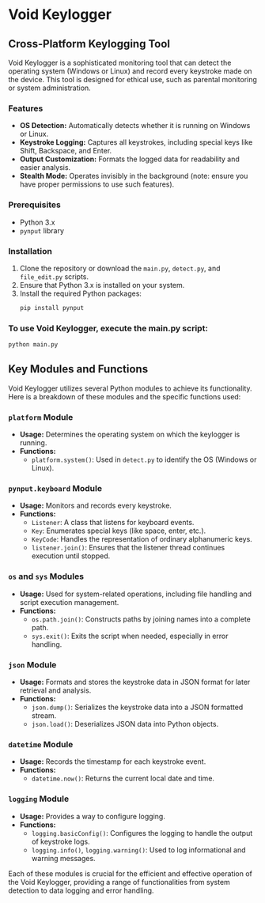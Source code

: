 # Void Keylogger

## Cross-Platform Keylogging Tool

Void Keylogger is a sophisticated monitoring tool that can detect the operating system (Windows or Linux) and record every keystroke made on the device. This tool is designed for ethical use, such as parental monitoring or system administration.

### Features

- **OS Detection:** Automatically detects whether it is running on Windows or Linux.
- **Keystroke Logging:** Captures all keystrokes, including special keys like Shift, Backspace, and Enter.
- **Output Customization:** Formats the logged data for readability and easier analysis.
- **Stealth Mode:** Operates invisibly in the background (note: ensure you have proper permissions to use such features).

### Prerequisites

- Python 3.x
- `pynput` library

### Installation

1. Clone the repository or download the `main.py`, `detect.py`, and `file_edit.py` scripts.
2. Ensure that Python 3.x is installed on your system.
3. Install the required Python packages:
   ```bash
   pip install pynput

### To use Void Keylogger, execute the main.py script:
```bash
python main.py
```
## Key Modules and Functions

Void Keylogger utilizes several Python modules to achieve its functionality. Here is a breakdown of these modules and the specific functions used:

### `platform` Module
- **Usage:** Determines the operating system on which the keylogger is running.
- **Functions:**
  - `platform.system()`: Used in `detect.py` to identify the OS (Windows or Linux).

### `pynput.keyboard` Module
- **Usage:** Monitors and records every keystroke.
- **Functions:**
  - `Listener`: A class that listens for keyboard events.
  - `Key`: Enumerates special keys (like space, enter, etc.).
  - `KeyCode`: Handles the representation of ordinary alphanumeric keys.
  - `listener.join()`: Ensures that the listener thread continues execution until stopped.
  
### `os` and `sys` Modules
- **Usage:** Used for system-related operations, including file handling and script execution management.
- **Functions:**
  - `os.path.join()`: Constructs paths by joining names into a complete path.
  - `sys.exit()`: Exits the script when needed, especially in error handling.

### `json` Module
- **Usage:** Formats and stores the keystroke data in JSON format for later retrieval and analysis.
- **Functions:**
  - `json.dump()`: Serializes the keystroke data into a JSON formatted stream.
  - `json.load()`: Deserializes JSON data into Python objects.

### `datetime` Module
- **Usage:** Records the timestamp for each keystroke event.
- **Functions:**
  - `datetime.now()`: Returns the current local date and time.

### `logging` Module
- **Usage:** Provides a way to configure logging.
- **Functions:**
  - `logging.basicConfig()`: Configures the logging to handle the output of keystroke logs.
  - `logging.info()`, `logging.warning()`: Used to log informational and warning messages.

Each of these modules is crucial for the efficient and effective operation of the Void Keylogger, providing a range of functionalities from system detection to data logging and error handling.
